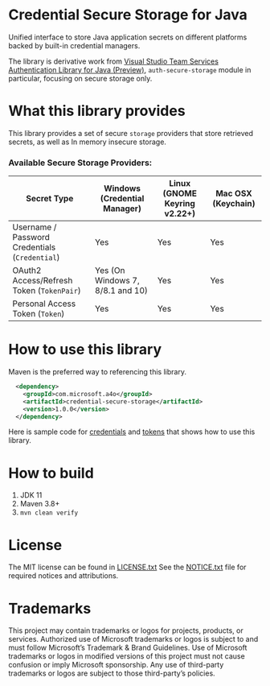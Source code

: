# Credential Secure Storage for Java 
Unified interface to store Java application secrets on different platforms backed by built-in credential managers.

The library is derivative work from [Visual Studio Team Services Authentication Library for Java (Preview)](https://github.com/microsoft/vsts-authentication-library-for-java), 
`auth-secure-storage` module in particular, focusing on secure storage only.  

# What this library provides
This library provides a set of secure `storage` providers that store retrieved secrets, as well as In memory insecure storage.   

### Available Secure Storage Providers:
| Secret Type                                    | Windows (Credential Manager) | Linux (GNOME Keyring v2.22+)  | Mac OSX (Keychain)|
|------------------------------------------------|------------------------------|-------------------------------|-------------------|
| Username / Password Credentials (`Credential`) | Yes | Yes | Yes |
| OAuth2 Access/Refresh Token (`TokenPair`)      | Yes (On Windows 7, 8/8.1 and 10) | Yes | Yes | 
| Personal Access Token (`Token`)                | Yes | Yes | Yes |

# How to use this library
Maven is the preferred way to referencing this library.  

```xml
  <dependency>
    <groupId>com.microsoft.a4o</groupId>
    <artifactId>credential-secure-storage</artifactId>
    <version>1.0.0</version>
  </dependency>
```

Here is sample code for [credentials](sample/src/main/java/com/microsoft/a4o/credentialstorage/sample/AppCredential.java) 
and [tokens](sample/src/main/java/com/microsoft/a4o/credentialstorage/sample/AppToken.java) that shows how to use this library.


# How to build
1. JDK 11
2. Maven 3.8+
3. `mvn clean verify`

# License
The MIT license can be found in [LICENSE.txt](LICENSE.txt)
See the [NOTICE.txt](NOTICE.txt) file for required notices and attributions.

# Trademarks
This project may contain trademarks or logos for projects, products, or services. Authorized use of Microsoft trademarks or logos is subject to and must follow Microsoft’s Trademark & Brand Guidelines. Use of Microsoft trademarks or logos in modified versions of this project must not cause confusion or imply Microsoft sponsorship. Any use of third-party trademarks or logos are subject to those third-party’s policies.
